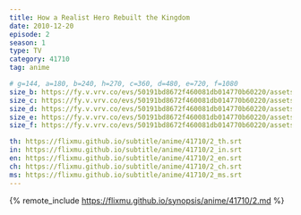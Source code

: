 ```yaml
---
title: How a Realist Hero Rebuilt the Kingdom
date: 2010-12-20
episode: 2
season: 1
type: TV
category: 41710
tag: anime

# g=144, a=180, b=240, h=270, c=360, d=480, e=720, f=1080
size_b: https://fy.v.vrv.co/evs/50191bd8672f460081db014770b60220/assets/50191bd8672f460081db014770b60220_4101694.mp4
size_c: https://fy.v.vrv.co/evs/50191bd8672f460081db014770b60220/assets/50191bd8672f460081db014770b60220_4101693.mp4
size_d: https://fy.v.vrv.co/evs/50191bd8672f460081db014770b60220/assets/50191bd8672f460081db014770b60220_4101695.mp4
size_e: https://fy.v.vrv.co/evs/50191bd8672f460081db014770b60220/assets/50191bd8672f460081db014770b60220_4101696.mp4
size_f: https://fy.v.vrv.co/evs/50191bd8672f460081db014770b60220/assets/50191bd8672f460081db014770b60220_4101697.mp4

th: https://flixmu.github.io/subtitle/anime/41710/2_th.srt
in: https://flixmu.github.io/subtitle/anime/41710/2_in.srt
en: https://flixmu.github.io/subtitle/anime/41710/2_en.srt
ch: https://flixmu.github.io/subtitle/anime/41710/2_ch.srt
ms: https://flixmu.github.io/subtitle/anime/41710/2_ms.srt
---
```

{% remote_include https://flixmu.github.io/synopsis/anime/41710/2.md %}

